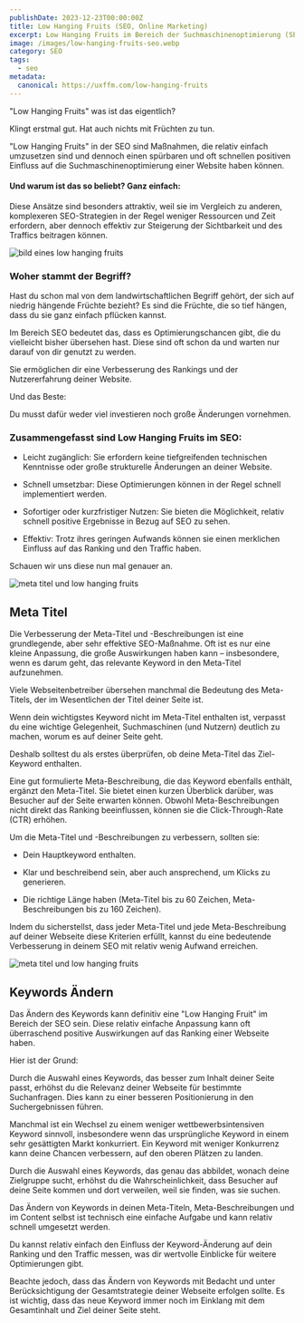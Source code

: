 ```yaml
---
publishDate: 2023-12-23T00:00:00Z
title: Low Hanging Fruits (SEO, Online Marketing)
excerpt: Low Hanging Fruits im Bereich der Suchmaschinenoptimierung (SEO) beziehen sich auf jene Optimierungsmaßnahmen, die relativ einfach umzusetzen sind und schnell zu Verbesserungen im Ranking oder zur Steigerung des Traffics führen können.
image: /images/low-hanging-fruits-seo.webp
category: SEO
tags:
  - seo
metadata:
  canonical: https://uxffm.com/low-hanging-fruits
---
```


"Low Hanging Fruits" was ist das eigentlich?

Klingt erstmal gut. Hat auch nichts mit Früchten zu tun.

"Low Hanging Fruits" in der SEO sind Maßnahmen, die relativ einfach umzusetzen sind und dennoch einen spürbaren und oft schnellen positiven Einfluss auf die Suchmaschinenoptimierung einer Website haben können. 

#### Und warum ist das so beliebt? Ganz einfach:

Diese Ansätze sind besonders attraktiv, weil sie im Vergleich zu anderen, komplexeren SEO-Strategien in der Regel weniger Ressourcen und Zeit erfordern, aber dennoch effektiv zur Steigerung der Sichtbarkeit und des Traffics beitragen können.

<img src="/images/low-hanging-fruits.webp" alt="bild eines low hanging fruits">

### Woher stammt der Begriff?

Hast du schon mal von dem landwirtschaftlichen Begriff gehört, der sich auf niedrig hängende Früchte bezieht? Es sind die Früchte, die so tief hängen, dass du sie ganz einfach pflücken kannst. 

Im Bereich SEO bedeutet das, dass es Optimierungschancen gibt, die du vielleicht bisher übersehen hast. Diese sind oft schon da und warten nur darauf von dir genutzt zu werden. 

Sie ermöglichen dir eine Verbesserung des Rankings und der Nutzererfahrung deiner Website. 

Und das Beste: 

Du musst dafür weder viel investieren noch große Änderungen vornehmen.

### Zusammengefasst sind Low Hanging Fruits im SEO:

 * Leicht zugänglich: Sie erfordern keine tiefgreifenden technischen Kenntnisse oder große strukturelle Änderungen an deiner Website.

 * Schnell umsetzbar: Diese Optimierungen können in der Regel schnell implementiert werden.

 * Sofortiger oder kurzfristiger Nutzen: Sie bieten die Möglichkeit, relativ schnell positive Ergebnisse in Bezug auf SEO zu sehen.

 * Effektiv: Trotz ihres geringen Aufwands können sie einen merklichen Einfluss auf das Ranking und den Traffic haben.

 Schauen wir uns diese nun mal genauer an.

<img src="/images/low-hanging-fruit-meta-titel.webp" alt="meta titel und low hanging fruits">

 ## Meta Titel

Die Verbesserung der Meta-Titel und -Beschreibungen ist eine grundlegende, aber sehr effektive SEO-Maßnahme. Oft ist es nur eine kleine Anpassung, die große Auswirkungen haben kann – insbesondere, wenn es darum geht, das relevante Keyword in den Meta-Titel aufzunehmen.

Viele Webseitenbetreiber übersehen manchmal die Bedeutung des Meta-Titels, der im Wesentlichen der Titel deiner Seite ist. 

Wenn dein wichtigstes Keyword nicht im Meta-Titel enthalten ist, verpasst du eine wichtige Gelegenheit, Suchmaschinen (und Nutzern) deutlich zu machen, worum es auf deiner Seite geht. 

Deshalb solltest du als erstes überprüfen, ob deine Meta-Titel das Ziel-Keyword enthalten.

Eine gut formulierte Meta-Beschreibung, die das Keyword ebenfalls enthält, ergänzt den Meta-Titel. Sie bietet einen kurzen Überblick darüber, was Besucher auf der Seite erwarten können. Obwohl Meta-Beschreibungen nicht direkt das Ranking beeinflussen, können sie die Click-Through-Rate (CTR) erhöhen.

Um die Meta-Titel und -Beschreibungen zu verbessern, sollten sie:

 * Dein Hauptkeyword enthalten.

 * Klar und beschreibend sein, aber auch ansprechend, um Klicks zu generieren.

 * Die richtige Länge haben (Meta-Titel bis zu 60 Zeichen, Meta-Beschreibungen bis zu 160 Zeichen).

Indem du sicherstellst, dass jeder Meta-Titel und jede Meta-Beschreibung auf deiner Webseite diese Kriterien erfüllt, kannst du eine bedeutende Verbesserung in deinem SEO mit relativ wenig Aufwand erreichen.

<img src="/images/low-hanging-fruits-keywords.webp" alt="meta titel und low hanging fruits">

## Keywords Ändern

Das Ändern des Keywords kann definitiv eine "Low Hanging Fruit" im Bereich der SEO sein. Diese relativ einfache Anpassung kann oft überraschend positive Auswirkungen auf das Ranking einer Webseite haben. 

Hier ist der Grund:

Durch die Auswahl eines Keywords, das besser zum Inhalt deiner Seite passt, erhöhst du die Relevanz deiner Webseite für bestimmte Suchanfragen. Dies kann zu einer besseren Positionierung in den Suchergebnissen führen.

Manchmal ist ein Wechsel zu einem weniger wettbewerbsintensiven Keyword sinnvoll, insbesondere wenn das ursprüngliche Keyword in einem sehr gesättigten Markt konkurriert. Ein Keyword mit weniger Konkurrenz kann deine Chancen verbessern, auf den oberen Plätzen zu landen.

Durch die Auswahl eines Keywords, das genau das abbildet, wonach deine Zielgruppe sucht, erhöhst du die Wahrscheinlichkeit, dass Besucher auf deine Seite kommen und dort verweilen, weil sie finden, was sie suchen.

Das Ändern von Keywords in deinen Meta-Titeln, Meta-Beschreibungen und im Content selbst ist technisch eine einfache Aufgabe und kann relativ schnell umgesetzt werden.

Du kannst relativ einfach den Einfluss der Keyword-Änderung auf dein Ranking und den Traffic messen, was dir wertvolle Einblicke für weitere Optimierungen gibt.

Beachte jedoch, dass das Ändern von Keywords mit Bedacht und unter Berücksichtigung der Gesamtstrategie deiner Webseite erfolgen sollte. Es ist wichtig, dass das neue Keyword immer noch im Einklang mit dem Gesamtinhalt und Ziel deiner Seite steht.

